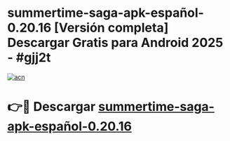 # summertime-saga-apk-español-0.20.16  [Versión completa] Descargar Gratis para Android 2025 - #gjj2t

[![acn](https://github.com/user-attachments/assets/0f9c940e-d8b0-45ae-aac7-cd30a18b3e1c)](https://apps.freeplayer.one?title=summertime-saga-apk-español-0.20.16&ref=9F)

# 👉🔴 Descargar [summertime-saga-apk-español-0.20.16](https://apps.freeplayer.one?title=summertime-saga-apk-español-0.20.16&ref=9F)